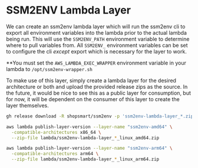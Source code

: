 # SSM2ENV Lambda Layer

We can create an ssm2env lambda layer which will run the ssm2env cli to export all environment variables into the lambda prior to the actual lambda being run.  This will use the `SSM2ENV_PATH` environment variable to determine where to pull variables from.  All `SSM2ENV_` environment variables can be set to configure the cli *except* export which is necessary for the layer to work.

**You must set the `AWS_LAMBDA_EXEC_WRAPPER` environment variable in your lambda to `/opt/ssm2env-wrapper.sh`

To make use of this layer, simply create a lambda layer for the desired architecture or both and upload the provided release zips as the source.  In the future, it would be nice to see this as a public layer for consumption, but for now, it will be dependent on the consumer of this layer to create the layer themselves.

```bash
gh release download -R shopsmart/ssm2env -p 'ssm2env-lambda-layer_*.zip' -D lambda

aws lambda publish-layer-version --layer-name "ssm2env-amd64" \
  -compatible-architectures x86_64 \
  --zip-file lambda/ssm2env-lambda-layer_*_linux_amd64.zip

aws lambda publish-layer-version --layer-name "ssm2env-arm64" \
  -compatible-architectures arm64 \
  --zip-file lambda/ssm2env-lambda-layer_*_linux_arm64.zip
```
